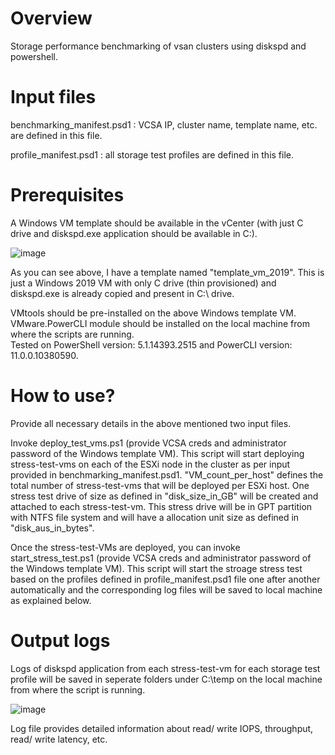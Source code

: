 # Overview
Storage performance benchmarking of vsan clusters using diskspd and powershell.

# Input files
benchmarking_manifest.psd1  : VCSA IP, cluster name, template name, etc. are defined in this file. <br />

profile_manifest.psd1       : all storage test profiles are defined in this file. <br />

# Prerequisites
A Windows VM template should be available in the vCenter (with just C drive and diskspd.exe application should be available in C:\).<br />

![image](https://user-images.githubusercontent.com/30316226/54984601-30fc9a00-4fd5-11e9-886e-deac7f947d39.png)

As you can see above, I have a template named "template_vm_2019". This is just a Windows 2019 VM with only C drive (thin provisioned) and diskspd.exe is already copied and present in C:\ drive. <br /> 

VMtools should be pre-installed on the above Windows template VM. <br />
VMware.PowerCLI module should be installed on the local machine from where the scripts are running. <br />
Tested on PowerShell version: 5.1.14393.2515 and PowerCLI version: 11.0.0.10380590. <br />

# How to use?
Provide all necessary details in the above mentioned two input files. <br />

Invoke deploy_test_vms.ps1 (provide VCSA creds and administrator password of the Windows template VM). This script will start deploying stress-test-vms on each of the ESXi node in the cluster as per input provided in benchmarking_manifest.psd1. "VM_count_per_host" defines the total number of stress-test-vms that will be deployed per ESXi host. One stress test drive of size as defined in "disk_size_in_GB" will be created and attached to each stress-test-vm. This stress drive will be in GPT partition with NTFS file system and will have a allocation unit size as defined in "disk_aus_in_bytes".<br />

Once the stress-test-VMs are deployed, you can invoke start_stress_test.ps1 (provide VCSA creds and administrator password of the Windows template VM). This script will start the stroage stress test based on the profiles defined in profile_manifest.psd1 file one after another automatically and the corresponding log files will be saved to local machine as explained below. <br />

# Output logs
Logs of diskspd application from each stress-test-vm for each storage test profile will be saved in seperate folders under C:\temp on the local machine from where the script is running. <br />

![image](https://user-images.githubusercontent.com/30316226/54985328-9ef59100-4fd6-11e9-8338-da88aa2f5fe7.png)

Log file provides detailed information about read/ write IOPS, throughput, read/ write latency, etc.

